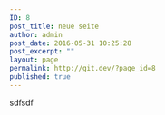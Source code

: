 ```yaml
---
ID: 8
post_title: neue seite
author: admin
post_date: 2016-05-31 10:25:28
post_excerpt: ""
layout: page
permalink: http://git.dev/?page_id=8
published: true
---
```

sdfsdf